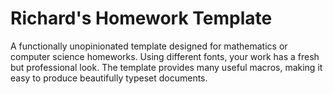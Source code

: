 # Richard's Homework Template

A functionally unopinionated template designed for mathematics or computer science homeworks. Using different fonts, your work has a fresh but professional look. The template provides many useful macros, making it easy to produce beautifully typeset documents.
